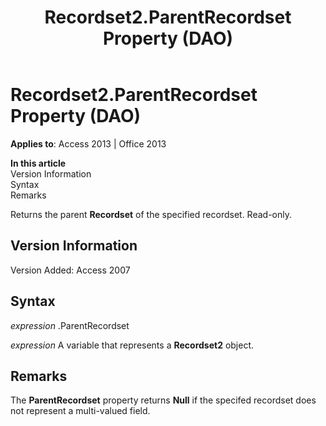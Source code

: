 ﻿---
title: Recordset2.ParentRecordset Property (DAO)
TOCTitle: ParentRecordset Property
ms:assetid: 816cc92e-e530-6ca6-65b0-3165221835a6
ms:mtpsurl: https://msdn.microsoft.com/library/Ff196492(v=office.15)
ms:contentKeyID: 48545948
ms.date: 09/18/2015
mtps_version: v=office.15
f1_keywords:
- dao360.chm1101188
f1_categories:
- Office.Version=v15
---

# Recordset2.ParentRecordset Property (DAO)


**Applies to**: Access 2013 | Office 2013

**In this article**  
Version Information  
Syntax  
Remarks  

Returns the parent **Recordset** of the specified recordset. Read-only.

## Version Information

Version Added: Access 2007

## Syntax

*expression* .ParentRecordset

*expression* A variable that represents a **Recordset2** object.

## Remarks

The **ParentRecordset** property returns **Null** if the specifed recordset does not represent a multi-valued field.

